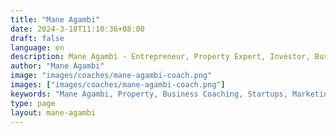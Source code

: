 ```yaml
---
title: "Mane Agambi"
date: 2024-3-18T11:10:36+08:00
draft: false
language: en
description: Mane Agambi - Entrepreneur, Property Expert, Investor, Business Coach
author: "Mane Agambi"
image: "images/coaches/mane-agambi-coach.png"
images: ["images/coaches/mane-agambi-coach.png"]
keywords: "Mane Agambi, Property, Business Coaching, Startups, Marketing, Sales, Branding, Entrepreneurship"
type: page
layout: mane-agambi
---
```

